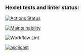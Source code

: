 ### Hexlet tests and linter status:
[![Actions Status](https://github.com/Tsogoeva/frontend-project-lvl1/workflows/hexlet-check/badge.svg)](https://github.com/Tsogoeva/frontend-project-lvl1/actions)

[![Maintainability](https://api.codeclimate.com/v1/badges/fb54a38434c080d91a76/maintainability)](https://codeclimate.com/github/Tsogoeva/frontend-project-lvl1/maintainability)

![Workflow Lint](https://github.com/Tsogoeva/frontend-project-lvl1/actions/workflows/github-actions-demo.yml/badge.svg?branch=main)

[![asciicast](https://asciinema.org/a/o4aACwgdhZDUzQQ0B4p9vl3H4.svg)](https://asciinema.org/a/o4aACwgdhZDUzQQ0B4p9vl3H4)